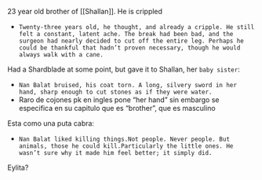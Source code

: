 23 year old brother of [[Shallan]]. He is crippled
- `Twenty-three years old, he thought, and already a cripple. He still felt a constant, latent ache. The break had been bad, and the surgeon had nearly decided to cut off the entire leg. Perhaps he could be thankful that hadn’t proven necessary, though he would always walk with a cane.`

Had a Shardblade at some point, but gave it to Shallan, her `baby sister`:
- `Nan Balat bruised, his coat torn. A long, silvery sword in her hand, sharp enough to cut stones as if they were water.`
- Raro de cojones pk en ingles pone “her hand” sin embargo se especifica en su capitulo que es “brother”, que es masculino

Esta como una puta cabra:
- `Nan Balat liked killing things.Not people. Never people. But animals, those he could kill.Particularly the little ones. He wasn’t sure why it made him feel better; it simply did.`

Eylita?